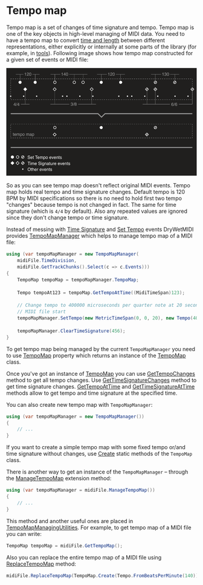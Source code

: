 ﻿---
uid: a_tempo_map
---

# Tempo map

Tempo map is a set of changes of time signature and tempo. Tempo map is one of the key objects in high-level managing of MIDI data. You need to have a tempo map to convert [time and length](Time-and-length.md) between different representations, either explicitly or internally at some parts of the library (for example, in [tools](xref:a_tools_overview)). Following image shows how tempo map constructed for a given set of events or MIDI file:

![Tempo map](images/TempoMap.png)

So as you can see tempo map doesn't reflect original MIDI events. Tempo map holds real tempo and time signature changes. Default tempo is 120 BPM by MIDI specifications so there is no need to hold first two tempo "changes" because tempo is not changed in fact. The same for time signature (which is `4/4` by default). Also any repeated values are ignored since they don't change tempo or time signature.

Instead of messing with [Time Signature](xref:Melanchall.DryWetMidi.Core.TimeSignatureEvent) and [Set Tempo](xref:Melanchall.DryWetMidi.Core.SetTempoEvent) events DryWetMIDI provides [TempoMapManager](xref:Melanchall.DryWetMidi.Interaction.TempoMapManager) which helps to manage tempo map of a MIDI file:

```csharp
using (var tempoMapManager = new TempoMapManager(
    midiFile.TimeDivision,
    midiFile.GetTrackChunks().Select(c => c.Events)))
{
    TempoMap tempoMap = tempoMapManager.TempoMap;

    Tempo tempoAt123 = tempoMap.GetTempoAtTime((MidiTimeSpan)123);

    // Change tempo to 400000 microseconds per quarter note at 20 seconds from
    // MIDI file start
    tempoMapManager.SetTempo(new MetricTimeSpan(0, 0, 20), new Tempo(400000));

    tempoMapManager.ClearTimeSignature(456);
}
```

To get tempo map being managed by the current `TempoMapManager` you need to use [TempoMap](xref:Melanchall.DryWetMidi.Interaction.TempoMapManager.TempoMap) property which returns an instance of the [TempoMap](xref:Melanchall.DryWetMidi.Interaction.TempoMap) class.

Once you've got an instance of [TempoMap](xref:Melanchall.DryWetMidi.Interaction.TempoMap) you can use [GetTempoChanges](xref:Melanchall.DryWetMidi.Interaction.TempoMap.GetTempoChanges) method to get all tempo changes. Use [GetTimeSignatureChanges](xref:Melanchall.DryWetMidi.Interaction.TempoMap.GetTimeSignatureChanges) method to get time signature changes. [GetTempoAtTime](xref:Melanchall.DryWetMidi.Interaction.TempoMap.GetTempoAtTime(Melanchall.DryWetMidi.Interaction.ITimeSpan)) and [GetTimeSignatureAtTime](xref:Melanchall.DryWetMidi.Interaction.TempoMap.GetTimeSignatureAtTime(Melanchall.DryWetMidi.Interaction.ITimeSpan)) methods allow to get tempo and time signature at the specified time.

You can also create new tempo map with `TempoMapManager`:

```csharp
using (var tempoMapManager = new TempoMapManager())
{
    // ...
}
```

If you want to create a simple tempo map with some fixed tempo or/and time signature without changes, use [Create](xref:Melanchall.DryWetMidi.Interaction.TempoMap.Create*) static methods of the `TempoMap` class.

There is another way to get an instance of the `TempoMapManager` – through the [ManageTempoMap](xref:Melanchall.DryWetMidi.Interaction.TempoMapManagingUtilities.ManageTempoMap*) extension method:

```csharp
using (var tempoMapManager = midiFile.ManageTempoMap())
{
    // ...
}
```

This method and another useful ones are placed in [TempoMapManagingUtilities](xref:Melanchall.DryWetMidi.Interaction.TempoMapManagingUtilities). For example, to get tempo map of a MIDI file you can write:

```csharp
TempoMap tempoMap = midiFile.GetTempoMap();
```

Also you can replace the entire tempo map of a MIDI file using [ReplaceTempoMap](xref:Melanchall.DryWetMidi.Interaction.TempoMapManagingUtilities.ReplaceTempoMap*) method:

```csharp
midiFile.ReplaceTempoMap(TempoMap.Create(Tempo.FromBeatsPerMinute(140)));
```